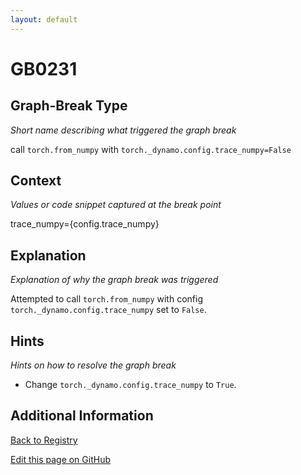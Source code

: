 ```yaml
---
layout: default
---
```

# GB0231

## Graph-Break Type
*Short name describing what triggered the graph break*

call `torch.from_numpy` with `torch._dynamo.config.trace_numpy=False`

## Context
*Values or code snippet captured at the break point*

trace_numpy={config.trace_numpy}

## Explanation
*Explanation of why the graph break was triggered*

Attempted to call `torch.from_numpy` with config `torch._dynamo.config.trace_numpy` set to `False`.

## Hints
*Hints on how to resolve the graph break*

- Change `torch._dynamo.config.trace_numpy` to `True`.


## Additional Information

<!-- ADDITIONAL INFORMATION START - Add custom information below this line -->

<!-- ADDITIONAL INFORMATION END -->

[Back to Registry](../index.html)

[Edit this page on GitHub](https://github.com/pytorch-labs/compile-graph-break-site/edit/main/docs/gb/gb0231.md)
